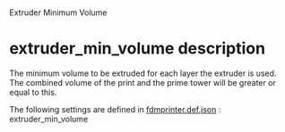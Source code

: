 
# 
Extruder Minimum Volume


# extruder_min_volume description
The minimum volume to be extruded for each layer the extruder is used. The combined volume of the print and the prime tower will be greater or equal to this.

The following settings are defined in [fdmprinter.def.json](https://github.com/smartavionics/Cura/blob/mb-master/resources/definitions/fdmprinter.def.json) : extruder_min_volume